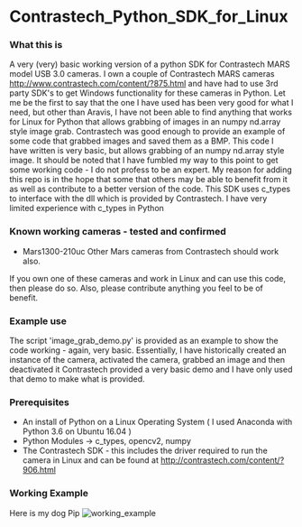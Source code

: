 # Contrastech_Python_SDK_for_Linux
### What this is
A very (very) basic working version of a python SDK for Contrastech MARS model USB 3.0 cameras.
I own a couple of Contrastech MARS cameras http://www.contrastech.com/content/?875.html
and have had to use 3rd party SDK's to get Windows functionality for these cameras in Python. 
Let me be the first to say that the one I have used has been very good for what I need, but other than Aravis, I have 
not been able to find anything that works for Linux for Python that allows grabbing of images in an numpy nd.array style image grab.
Contrastech was good enough to provide an example of some code that grabbed images and saved them as a BMP.  This code I have written is
very basic, but allows grabbing of an numpy nd.array style image.
It should be noted that I have fumbled my way to this point to get some working code - I do not profess to be an expert.  My reason for
adding this repo is in the hope that some that others may be able to benefit from it as well as contribute to a better version of the
code.  This SDK uses c_types to interface with the dll which is provided by Contrastech.  I have very limited experience with c_types in Python 

### Known working cameras - tested and confirmed
- Mars1300-210uc
Other Mars cameras from Contrastech should work also.

If you own one of these cameras and work in Linux and can use this code, then please do so.  Also, please contribute anything you feel to be of benefit.
### Example use
The script 'image_grab_demo.py' is provided as an example to show the code working - again, very basic.
Essentially, I have historically created an instance of the camera, activated the camera, grabbed an image and then deactivated it
Contrastech provided a very basic demo and I have only used that demo to make what is provided. 

### Prerequisites
- An install of Python on a Linux Operating System ( I used Anaconda with Python 3.6 on Ubuntu 16.04  )
- Python Modules -> c_types, opencv2, numpy
- The Contrastech SDK - this includes the driver required to run the camera in Linux and can be found at http://contrastech.com/content/?906.html

### Working Example

Here is my dog Pip
![working_example](https://user-images.githubusercontent.com/10386637/43674828-ce240cb2-981c-11e8-9265-56a9268cf157.png)
